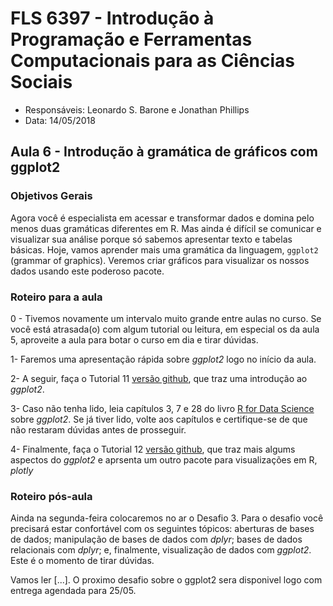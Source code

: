 #  FLS 6397 - Introdução à Programação e Ferramentas Computacionais para as Ciências Sociais

- Responsáveis: Leonardo S. Barone e Jonathan Phillips
- Data: 14/05/2018

## Aula 6 -  Introdução à gramática de gráficos com ggplot2

### Objetivos Gerais

Agora você é especialista em acessar e transformar dados e domina pelo menos duas gramáticas diferentes em R. Mas ainda é difícil se comunicar e visualizar sua análise porque só sabemos apresentar texto e tabelas básicas. Hoje, vamos aprender mais uma gramática da linguagem, `ggplot2` (grammar of graphics). Veremos criar gráficos para visualizar os nossos dados usando este poderoso pacote.

### Roteiro para a aula

0 - Tivemos novamente um intervalo muito grande entre aulas no curso. Se você está atrasada(o) com algum tutorial ou leitura, em especial os da aula 5, aproveite a aula para botar o curso em dia e tirar dúvidas.

1- Faremos uma apresentação rápida sobre _ggplot2_ logo no início da aula.

2- A seguir, faça o Tutorial 11 [versão github](https://github.com/leobarone/FLS6397_2018/blob/master/tutorials/tutorial11.Rmd), que traz uma introdução ao _ggplot2_.

3- Caso não tenha lido, leia capítulos 3, 7 e 28 do livro [R for Data Science](http://r4ds.had.co.nz) sobre _ggplot2_. Se já tiver lido, volte aos capítulos e certifique-se de que não restaram dúvidas antes de prosseguir.

4- Finalmente, faça o Tutorial 12 [versão github](https://github.com/leobarone/FLS6397_2018/blob/master/tutorials/tutorial12.Rmd), que traz mais algums aspectos do _ggplot2_ e aprsenta um outro pacote para visualizações em R, _plotly_

### Roteiro pós-aula

Ainda na segunda-feira colocaremos no ar o Desafio 3. Para o desafio você precisará estar confortável com os seguintes tópicos: aberturas de bases de dados; manipulação de bases de dados com _dplyr_; bases de dados relacionais com _dplyr_; e, finalmente, visualização de dados com _ggplot2_. Este é o momento de tirar dúvidas.

Vamos ler [...]. O proximo desafio sobre o ggplot2 sera disponivel logo com entrega agendada para 25/05.

